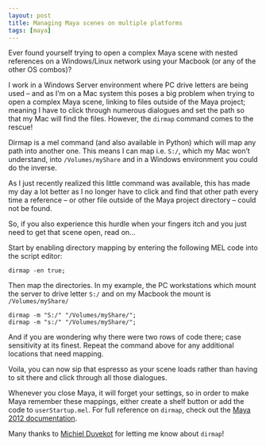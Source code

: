 ```yaml
---
layout: post
title: Managing Maya scenes on multiple platforms
tags: [maya]
---
```


Ever found yourself trying to open a complex Maya scene with nested references on a Windows/Linux network using your Macbook (or any of the other OS combos)?

<!--more-->

I work in a Windows Server environment where PC drive letters are being used – and as I’m on a Mac system this poses a big problem when trying to open a complex Maya scene, linking to files outside of the Maya project; meaning I have to click through numerous dialogues and set the path so that my Mac will find the files. However, the `dirmap` command comes to the rescue!

Dirmap is a mel command (and also available in Python) which will map any path into another one. This means I can map i.e. `S:/`, which my Mac won’t understand, into `/Volumes/myShare` and in a Windows environment you could do the inverse.

As I just recently realized this little command was available, this has made my day a lot better as I no longer have to click and find that other path every time a reference – or other file outside of the Maya project directory – could not be found.

So, if you also experience this hurdle when your fingers itch and you just need to get that scene open, read on…

Start by enabling directory mapping by entering the following MEL code into the script editor:

    dirmap -en true;

Then map the directories. In my example, the PC workstations which mount the server to drive letter `S:/` and on my Macbook the mount is `/Volumes/myShare/`

    dirmap -m "S:/" "/Volumes/myShare/";
    dirmap -m "s:/" "/Volumes/myShare/";

And if you are wondering why there were two rows of code there; case sensitivity at its finest. Repeat the command above for any additional locations that need mapping.

Voila, you can now sip that espresso as your scene loads rather than having to sit there and click through all those dialogues.

Whenever you close Maya, it will forget your settings, so in order to make Maya remember these mappings, either create a shelf button or add the code to `userStartup.mel`. For full reference on `dirmap`, check out the [Maya 2012 documentation](http://download.autodesk.com/global/docs/maya2012/en_us/index.html).

Many thanks to [Michiel Duvekot](http://www.thnkr.com/) for letting me know about `dirmap`!
